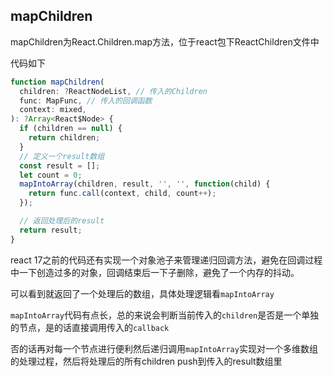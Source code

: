 ## mapChildren

mapChildren为React.Children.map方法，位于react包下ReactChildren文件中

代码如下

```js
function mapChildren(
  children: ?ReactNodeList, // 传入的Children
  func: MapFunc, // 传入的回调函数
  context: mixed,
): ?Array<React$Node> {
  if (children == null) {
    return children;
  }
  // 定义一个result数组
  const result = [];
  let count = 0;
  mapIntoArray(children, result, '', '', function(child) {
    return func.call(context, child, count++);
  });

  // 返回处理后的result
  return result;
}

```

react 17之前的代码还有实现一个对象池子来管理递归回调方法，避免在回调过程中一下创造过多的对象，回调结束后一下子删除，避免了一个内存的抖动。

可以看到就返回了一个处理后的数组，具体处理逻辑看`mapIntoArray`

`mapIntoArray`代码有点长，总的来说会判断当前传入的`children`是否是一个单独的节点，是的话直接调用传入的`callback`

否的话再对每一个节点进行便利然后递归调用`mapIntoArray`实现对一个多维数组的处理过程，然后将处理后的所有children push到传入的result数组里



